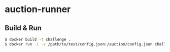 # auction-runner

## Build & Run

```bash
$ docker build -t challenge .
$ docker run -i -v /path/to/test/config.json:/auction/config.json challenge < /path/to/test/input.json
```